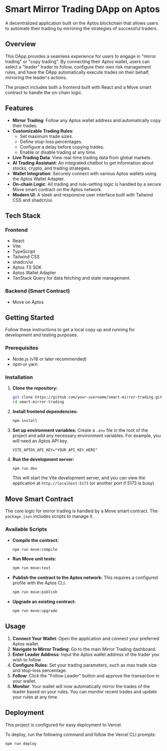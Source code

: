 # Smart Mirror Trading DApp on Aptos

A decentralized application built on the Aptos blockchain that allows users to automate their trading by mirroring the strategies of successful traders.

## Overview

This DApp provides a seamless experience for users to engage in "mirror trading" or "copy trading". By connecting their Aptos wallet, users can select a "leader" trader to follow, configure their own risk management rules, and have the DApp automatically execute trades on their behalf, mirroring the leader's actions.

The project includes both a frontend built with React and a Move smart contract to handle the on-chain logic.

## Features

- **Mirror Trading**: Follow any Aptos wallet address and automatically copy their trades.
- **Customizable Trading Rules**:
  - Set maximum trade sizes.
  - Define stop-loss percentages.
  - Configure a delay before copying trades.
  - Enable or disable trading at any time.
- **Live Trading Data**: View real-time trading data from global markets.
- **AI Trading Assistant**: An integrated chatbot to get information about stocks, crypto, and trading strategies.
- **Wallet Integration**: Securely connect with various Aptos wallets using the Aptos Wallet Adapter.
- **On-chain Logic**: All trading and rule-setting logic is handled by a secure Move smart contract on the Aptos network.
- **Modern UI**: A sleek and responsive user interface built with Tailwind CSS and shadcn/ui.

## Tech Stack

### Frontend

- React
- Vite
- TypeScript
- Tailwind CSS
- shadcn/ui
- Aptos TS SDK
- Aptos Wallet Adapter
- TanStack Query for data fetching and state management.

### Backend (Smart Contract)

- Move on Aptos

## Getting Started

Follow these instructions to get a local copy up and running for development and testing purposes.

### Prerequisites

- Node.js (v18 or later recommended)
- npm or yarn

### Installation

1.  **Clone the repository:**

    ```sh
    git clone https://github.com/your-username/smart-mirror-trading.git
    cd smart-mirror-trading
    ```

2.  **Install frontend dependencies:**

    ```sh
    npm install
    ```

3.  **Set up environment variables:**
    Create a `.env` file in the root of the project and add any necessary environment variables. For example, you will need an Aptos API key.

    ```env
    VITE_APTOS_API_KEY="YOUR_API_KEY_HERE"
    ```

4.  **Run the development server:**
    ```sh
    npm run dev
    ```
    This will start the Vite development server, and you can view the application at `http://localhost:5173` (or another port if 5173 is busy).

## Move Smart Contract

The core logic for mirror trading is handled by a Move smart contract. The `package.json` includes scripts to manage it.

### Available Scripts

- **Compile the contract:**
  ```sh
  npm run move:compile
  ```
- **Run Move unit tests:**
  ```sh
  npm run move:test
  ```
- **Publish the contract to the Aptos network:**
  This requires a configured profile with the Aptos CLI.
  ```sh
  npm run move:publish
  ```
- **Upgrade an existing contract:**
  ```sh
  npm run move:upgrade
  ```

## Usage

1.  **Connect Your Wallet**: Open the application and connect your preferred Aptos wallet.
2.  **Navigate to Mirror Trading**: Go to the main Mirror Trading dashboard.
3.  **Enter Leader Address**: Input the Aptos wallet address of the trader you wish to follow.
4.  **Configure Rules**: Set your trading parameters, such as max trade size and stop-loss percentage.
5.  **Follow**: Click the "Follow Leader" button and approve the transaction in your wallet.
6.  **Monitor**: Your wallet will now automatically mirror the trades of the leader based on your rules. You can monitor recent trades and update your rules at any time.

## Deployment

This project is configured for easy deployment to Vercel.

To deploy, run the following command and follow the Vercel CLI prompts:

```sh
npm run deploy
```
